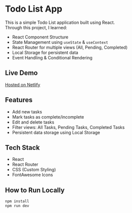 # Todo List App

This is a simple Todo List application built using React.  
Through this project, I learned:

- React Component Structure
- State Management using `useState` & `useContext`
- React Router for multiple views (All, Pending, Completed)
- Local Storage for persistent data
- Event Handling & Conditional Rendering

## Live Demo
[Hosted on Netlify](https://todo-listapp-vite.netlify.app/)

## Features
- Add new tasks
- Mark tasks as complete/incomplete
- Edit and delete tasks
- Filter views: All Tasks, Pending Tasks, Completed Tasks
- Persistent data storage using Local Storage

## Tech Stack
- React
- React Router
- CSS (Custom Styling)
- FontAwesome Icons

## How to Run Locally
```bash
npm install
npm run dev
